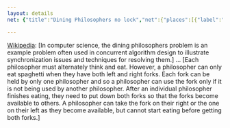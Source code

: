 ```yaml
---
layout: details 
net: {"title":"Dining Philosophers no lock","net":{"places":[{"label":"P0","x":8,"y":6},{"label":"P1","x":8,"y":16},{"label":"P2","x":27,"y":2},{"label":"P3","x":27,"y":21}],"transitions":[{"label":"T0","x":22.55,"y":6,"pre":{"P0":1,"P1":1},"post":{"P2":1}},{"label":"T1","x":22.55,"y":16,"pre":{"P0":1,"P1":1},"post":{"P3":1}},{"label":"T2","x":2.55,"y":21,"pre":{"P3":1},"post":{"P1":1,"P0":1}},{"label":"T3","x":2.55,"y":2,"pre":{"P2":1},"post":{"P0":1,"P1":1}}],"marking":{"P0":1,"P1":1}}}

---
```

[Wikipedia](https://en.wikipedia.org/wiki/Dining_philosophers_problem): [In computer science, the dining philosophers problem is an example problem often used in concurrent algorithm design to illustrate synchronization issues and techniques for resolving them.] ... [Each philosopher must alternately think and eat. However, a philosopher can only eat spaghetti when they have both left and right forks. Each fork can be held by only one philosopher and so a philosopher can use the fork only if it is not being used by another philosopher. After an individual philosopher finishes eating, they need to put down both forks so that the forks become available to others. A philosopher can take the fork on their right or the one on their left as they become available, but cannot start eating before getting both forks.]
